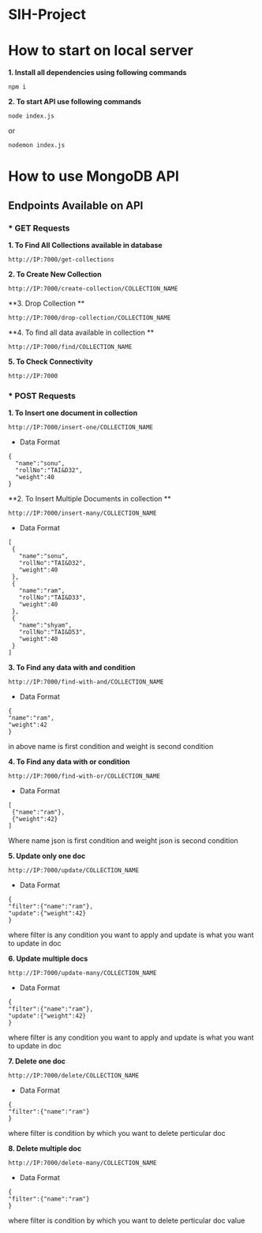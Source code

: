 ﻿# SIH-Project
 # How to start on local server
 
**1. Install all dependencies using following commands**
 
 ```
 npm i
 ```
 
**2. To start API use following commands**

```
node index.js
```

or

```
nodemon index.js 
```

# How to use MongoDB API

## Endpoints Available on API

### * GET Requests

**1. To Find All Collections available in database**

```
http://IP:7000/get-collections 
```

**2. To Create New Collection**

```
http://IP:7000/create-collection/COLLECTION_NAME
```

**3.  Drop Collection
**
```
http://IP:7000/drop-collection/COLLECTION_NAME
```

**4. To find all data available in collection **

```
http://IP:7000/find/COLLECTION_NAME
```

**5. To Check Connectivity**

```
http://IP:7000
```

### * POST Requests

**1. To Insert one document in collection**


```
http://IP:7000/insert-one/COLLECTION_NAME
```

* Data Format

```
{
  "name":"sonu",
  "rollNo":"TAI&D32",
  "weight":40
}
```

**2. To Insert Multiple Documents in collection **

```
http://IP:7000/insert-many/COLLECTION_NAME
```

* Data Format

```
[
 {
   "name":"sonu",
   "rollNo":"TAI&D32",
   "weight":40
 },
 {
   "name":"ram",
   "rollNo":"TAI&D33",
   "weight":40
 },
 {
   "name":"shyam",
   "rollNo":"TAI&D53",
   "weight":40
 }
]
```

**3. To Find any data with and condition**

```
http://IP:7000/find-with-and/COLLECTION_NAME
```

* Data Format

```
{
"name":"ram",
"weight":42
}
```

in above name is first condition and weight is second condition

**4. To Find any data with or condition**

```
http://IP:7000/find-with-or/COLLECTION_NAME
```

* Data Format

```
[
 {"name":"ram"},
 {"weight":42} 
]
```

Where name json is first condition and weight json is second condition

**5. Update only one doc**

```
http://IP:7000/update/COLLECTION_NAME
```

* Data Format

```
{
"filter":{"name":"ram"},
"update":{"weight":42}
}
```

where filter is any condition you want to apply and update is what you want to update in doc

**6. Update multiple docs**
 
 ```
http://IP:7000/update-many/COLLECTION_NAME
```

* Data Format

```
{
"filter":{"name":"ram"},
"update":{"weight":42}
}
```

where filter is any condition you want to apply and update is what you want to update in doc

**7. Delete one doc**

 ```
http://IP:7000/delete/COLLECTION_NAME
```

* Data Format

```
{
"filter":{"name":"ram"}
}
```

where filter is condition by which you want to delete perticular doc

**8. Delete multiple doc**

 ```
http://IP:7000/delete-many/COLLECTION_NAME
```

* Data Format

```
{
"filter":{"name":"ram"}
}
```

where filter is condition by which you want to delete perticular doc value

